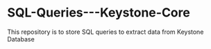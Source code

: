 # SQL-Queries---Keystone-Core
This repository is to store SQL queries to extract data from Keystone Database
